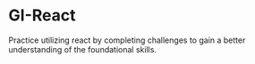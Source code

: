 # GI-React
Practice utilizing react by completing challenges to gain a better understanding of the foundational skills.
